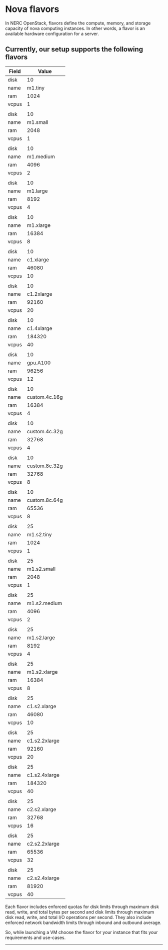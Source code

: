 # Nova flavors

In NERC OpenStack, flavors define the compute, memory, and storage capacity of
nova computing instances. In other words, a flavor is an available hardware
configuration for a server.

## Currently, our setup supports the following flavors

| Field                        | Value         |
|------------------------------|---------------|
| disk                         | 10            |
| name                         | m1.tiny       |
| ram                          | 1024          |
| vcpus                        | 1             |
|                              |               |
| disk                         | 10            |
| name                         | m1.small      |
| ram                          | 2048          |
| vcpus                        | 1             |
|                              |               |
| disk                         | 10            |
| name                         | m1.medium     |
| ram                          | 4096          |
| vcpus                        | 2             |
|                              |               |
| disk                         | 10            |
| name                         | m1.large      |
| ram                          | 8192          |
| vcpus                        | 4             |
|                              |               |
| disk                         | 10            |
| name                         | m1.xlarge     |
| ram                          | 16384         |
| vcpus                        | 8             |
|                              |               |
| disk                         | 10            |
| name                         | c1.xlarge     |
| ram                          | 46080         |
| vcpus                        | 10            |
|                              |               |
| disk                         | 10            |
| name                         | c1.2xlarge    |
| ram                          | 92160         |
| vcpus                        | 20            |
|                              |               |
| disk                         | 10            |
| name                         | c1.4xlarge    |
| ram                          | 184320        |
| vcpus                        | 40            |
|                              |               |
| disk                         | 10            |
| name                         | gpu.A100      |
| ram                          | 96256         |
| vcpus                        | 12            |
|                              |               |
| disk                         | 10            |
| name                         | custom.4c.16g |
| ram                          | 16384         |
| vcpus                        | 4             |
|                              |               |
| disk                         | 10            |
| name                         | custom.4c.32g |
| ram                          | 32768         |
| vcpus                        | 4             |
|                              |               |
| disk                         | 10            |
| name                         | custom.8c.32g |
| ram                          | 32768         |
| vcpus                        | 8             |
|                              |               |
| disk                         | 10            |
| name                         | custom.8c.64g |
| ram                          | 65536         |
| vcpus                        | 8             |
|                              |               |
| disk                         | 25            |
| name                         | m1.s2.tiny    |
| ram                          | 1024          |
| vcpus                        | 1             |
|                              |               |
| disk                         | 25            |
| name                         | m1.s2.small   |
| ram                          | 2048          |
| vcpus                        | 1             |
|                              |               |
| disk                         | 25            |
| name                         | m1.s2.medium  |
| ram                          | 4096          |
| vcpus                        | 2             |
|                              |               |
| disk                         | 25            |
| name                         | m1.s2.large   |
| ram                          | 8192          |
| vcpus                        | 4             |
|                              |               |
| disk                         | 25            |
| name                         | m1.s2.xlarge  |
| ram                          | 16384         |
| vcpus                        | 8             |
|                              |               |
| disk                         | 25            |
| name                         | c1.s2.xlarge  |
| ram                          | 46080         |
| vcpus                        | 10            |
|                              |               |
| disk                         | 25            |
| name                         | c1.s2.2xlarge |
| ram                          | 92160         |
| vcpus                        | 20            |
|                              |               |
| disk                         | 25            |
| name                         | c1.s2.4xlarge |
| ram                          | 184320        |
| vcpus                        | 40            |
|                              |               |
| disk                         | 25            |
| name                         | c2.s2.xlarge  |
| ram                          | 32768         |
| vcpus                        | 16            |
|                              |               |
| disk                         | 25            |
| name                         | c2.s2.2xlarge |
| ram                          | 65536         |
| vcpus                        | 32            |
|                              |               |
| disk                         | 25            |
| name                         | c2.s2.4xlarge |
| ram                          | 81920         |
| vcpus                        | 40            |

Each flavor includes enforced quotas for disk limits through
maximum disk read, write, and total bytes per second and disk limits through
maximum disk read, write, and total I/O operations per second. They also
include enforced network bandwidth limits through inbound and outbound average.

So, while launching a VM choose the flavor for your instance that fits your
requirements and use-cases.

---
